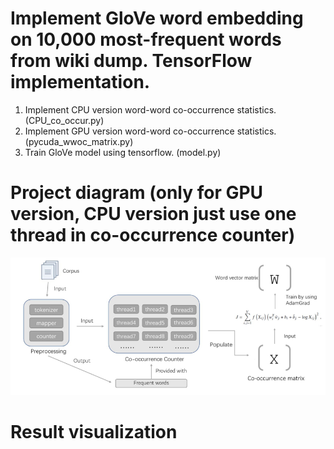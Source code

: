 # Implement GloVe word embedding on 10,000 most-frequent words from wiki dump.  TensorFlow implementation.
1. Implement CPU version word-word co-occurrence statistics. (CPU_co_occur.py)
2. Implement GPU version word-word co-occurrence statistics. (pycuda_wwoc_matrix.py)
3. Train GloVe model using tensorflow. (model.py)

# Project diagram (only for GPU version, CPU version just use one thread in co-occurrence counter)
![](block.png)

# Result visualization
